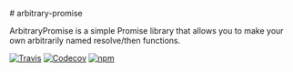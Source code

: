 # arbitrary-promise

ArbitraryPromise is a simple Promise library that allows you to make your own arbitrarily named resolve/then functions.

[![Travis](https://img.shields.io/travis/aaronik/arbitrary-promise.svg)](https://travis-ci.org/aaronik/arbitrary-promise)
[![Codecov](https://img.shields.io/codecov/c/github/aaronik/arbitrary-promise.svg)](https://codecov.io/gh/aaronik/arbitrary-promise)
[![npm](https://img.shields.io/npm/v/arbitrary-promise.svg)](https://npmjs.com/package/arbitrary-promise)
